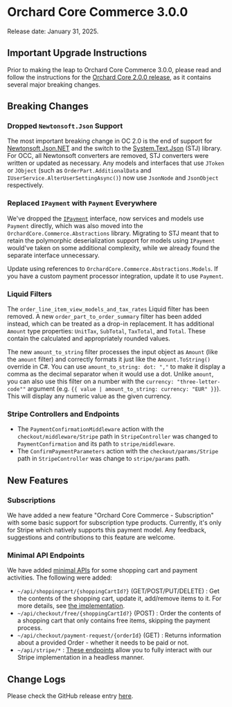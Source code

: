 # Orchard Core Commerce 3.0.0

Release date: January 31, 2025.

## Important Upgrade Instructions

Prior to making the leap to Orchard Core Commerce 3.0.0, please read and follow the instructions for the [Orchard Core 2.0.0 release](https://docs.orchardcore.net/en/latest/releases/2.0.0/), as it contains several major breaking changes.

## Breaking Changes

### Dropped `Newtonsoft.Json` Support

The most important breaking change in OC 2.0 is the end of support for [Newtonsoft Json.NET](https://www.newtonsoft.com/json) and the switch to the [System.Text.Json](https://www.nuget.org/packages/System.Text.Json) (STJ) library. For OCC, all Newtonsoft converters are removed, STJ converters were written or updated as necessary. Any models and interfaces that use `JToken` or `JObject` (such as `OrderPart.AdditionalData` and `IUserService.AlterUserSettingAsync()`) now use `JsonNode` and `JsonObject` respectively.

### Replaced `IPayment` with `Payment` Everywhere

We've dropped the [`IPayment`](https://github.com/OrchardCMS/OrchardCore.Commerce/blob/34ae00470e954459f19f688c9bfc51d196c386ca/src/Libraries/OrchardCore.Commerce.Abstractions/Abstractions/IPayment.cs) interface, now services and models use `Payment` directly, which was also moved into the `OrchardCore.Commerce.Abstractions` library. Migrating to STJ meant that to retain the polymorphic deserialization support for models using `IPayment` would've taken on some additional complexity, while we already found the separate interface unnecessary.

Update using references to `OrchardCore.Commerce.Abstractions.Models`. If you have a custom payment processor integration, update it to use `Payment`.

### Liquid Filters

The `order_line_item_view_models_and_tax_rates` Liquid filter has been removed. A new `order_part_to_order_summary` filter has been added instead, which can be treated as a drop-in replacement. It has additional `Amount` type properties: `UnitTax`, `SubTotal`, `TaxTotal`, and `Total`. These contain the calculated and appropriately rounded values.

The new `amount_to_string` filter processes the input object as `Amount` (like the `amount` filter) and correctly formats it just like the `Amount.ToString()` override in C#. You can use `amount_to_string: dot: ","` to make it display a comma as the decimal separator when it would use a dot. Unlike `amount`, you can also use this filter on a number with the `currency: "three-letter-code""` argument (e.g. `{{ value | amount_to_string: currency: "EUR" }}`). This will display any numeric value as the given currency.

### Stripe Controllers and Endpoints

- The `PaymentConfirmationMiddleware` action with the `checkout/middleware/Stripe` path in `StripeController` was changed to `PaymentConfirmation` and its path to `stripe/middleware`.
- The `ConfirmPaymentParameters` action with the `checkout/params/Stripe` path in `StripeController` was change to `stripe/params` path.

## New Features

### Subscriptions

We have added a new feature "Orchard Core Commerce - Subscription" with some basic support for subscription type products. Currently, it's only for Stripe which natively supports this payment model. Any feedback, suggestions and contributions to this feature are welcome.

### Minimal API Endpoints

We have added [minimal APIs](https://learn.microsoft.com/en-us/aspnet/core/fundamentals/minimal-apis/overview) for some shopping cart and payment activities. The following were added:

- `~/api/shoppingcart/{shoppingCartId?}` (GET/POST/PUT/DELETE) : Get the contents of the shopping cart, update it, add/remove items to it. For more details, see [the implementation](https://github.com/OrchardCMS/OrchardCore.Commerce/blob/v3.0.0/src/Modules/OrchardCore.Commerce/Endpoints/Api/ShoppingCartLineEndpoint.cs).
- `~/api/checkout/free/{shoppingCartId?}` (POST) : Order the contents of a shopping cart that only contains free items, skipping the payment process.
- `~/api/checkout/payment-request/{orderId}` (GET) : Returns information about a provided Order - whether it needs to be paid or not.
- `~/api/stripe/*` : [These endpoints](https://github.com/OrchardCMS/OrchardCore.Commerce/tree/v3.0.0/src/Modules/OrchardCore.Commerce.Payment.Stripe/Endpoints/Api) allow you to fully interact with our Stripe implementation in a headless manner.

## Change Logs

Please check the GitHub release entry [here](https://github.com/OrchardCMS/OrchardCore.Commerce/releases/tag/v3.0.0).

